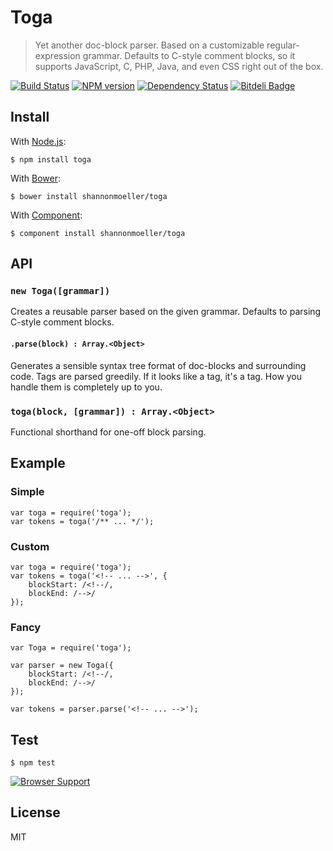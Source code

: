 # Toga

> Yet another doc-block parser. Based on a customizable regular-expression grammar. Defaults to C-style comment blocks, so it supports JavaScript, C, PHP, Java, and even CSS right out of the box.

[![Build Status](https://travis-ci.org/shannonmoeller/toga.png?branch=master)](https://travis-ci.org/shannonmoeller/toga)
[![NPM version](https://badge.fury.io/js/toga.png)](http://badge.fury.io/js/toga)
[![Dependency Status](https://gemnasium.com/shannonmoeller/toga.png)](https://gemnasium.com/shannonmoeller/toga)
[![Bitdeli Badge](https://d2weczhvl823v0.cloudfront.net/shannonmoeller/toga/trend.png)](https://bitdeli.com/free "Bitdeli Badge")

## Install

With [Node.js](http://nodejs.org):

    $ npm install toga

With [Bower](http://bower.io):

    $ bower install shannonmoeller/toga

With [Component](http://component.io):

    $ component install shannonmoeller/toga

## API

### `new Toga([grammar])`

Creates a reusable parser based on the given grammar. Defaults to parsing C-style comment blocks.

#### `.parse(block) : Array.<Object>`

Generates a sensible syntax tree format of doc-blocks and surrounding code. Tags are parsed greedily. If it looks like a tag, it's a tag. How you handle them is completely up to you.

### `toga(block, [grammar]) : Array.<Object>`

Functional shorthand for one-off block parsing.

## Example

### Simple

    var toga = require('toga');
    var tokens = toga('/** ... */');

### Custom

    var toga = require('toga');
    var tokens = toga('<!-- ... -->', {
        blockStart: /<!--/,
        blockEnd: /-->/
    });

### Fancy

    var Toga = require('toga');

    var parser = new Toga({
        blockStart: /<!--/,
        blockEnd: /-->/
    });

    var tokens = parser.parse('<!-- ... -->');

## Test

    $ npm test

[![Browser Support](http://ci.testling.com/shannonmoeller/toga.png)](http://ci.testling.com/shannonmoeller/toga)

## License

MIT
